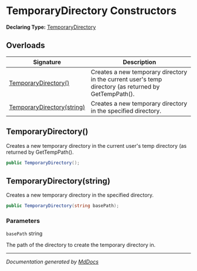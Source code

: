 ﻿# TemporaryDirectory Constructors

**Declaring Type:** [TemporaryDirectory](../index.md)

## Overloads

| Signature                                               | Description                                                                                           |
| ------------------------------------------------------- | ----------------------------------------------------------------------------------------------------- |
| [TemporaryDirectory()](#temporarydirectory)             | Creates a new temporary directory in the current user's temp directory (as returned by GetTempPath(). |
| [TemporaryDirectory(string)](#temporarydirectorystring) | Creates a new temporary directory in the specified directory.                                         |

## TemporaryDirectory()

Creates a new temporary directory in the current user's temp directory (as returned by GetTempPath().

```csharp
public TemporaryDirectory();
```

## TemporaryDirectory(string)

Creates a new temporary directory in the specified directory.

```csharp
public TemporaryDirectory(string basePath);
```

### Parameters

`basePath`  string

The path of the directory to create the temporary directory in.

___

*Documentation generated by [MdDocs](https://github.com/ap0llo/mddocs)*
